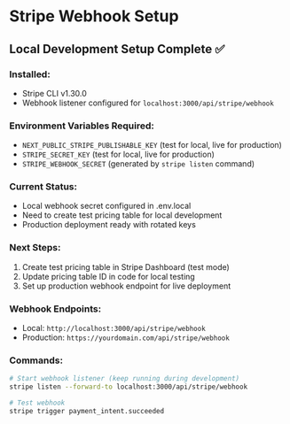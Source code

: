 # Stripe Webhook Setup

## Local Development Setup Complete ✅

### Installed:
- Stripe CLI v1.30.0
- Webhook listener configured for `localhost:3000/api/stripe/webhook`

### Environment Variables Required:
- `NEXT_PUBLIC_STRIPE_PUBLISHABLE_KEY` (test for local, live for production)
- `STRIPE_SECRET_KEY` (test for local, live for production)
- `STRIPE_WEBHOOK_SECRET` (generated by `stripe listen` command)

### Current Status:
- Local webhook secret configured in .env.local
- Need to create test pricing table for local development
- Production deployment ready with rotated keys

### Next Steps:
1. Create test pricing table in Stripe Dashboard (test mode)
2. Update pricing table ID in code for local testing
3. Set up production webhook endpoint for live deployment

### Webhook Endpoints:
- Local: `http://localhost:3000/api/stripe/webhook`
- Production: `https://yourdomain.com/api/stripe/webhook`

### Commands:
```bash
# Start webhook listener (keep running during development)
stripe listen --forward-to localhost:3000/api/stripe/webhook

# Test webhook
stripe trigger payment_intent.succeeded
```